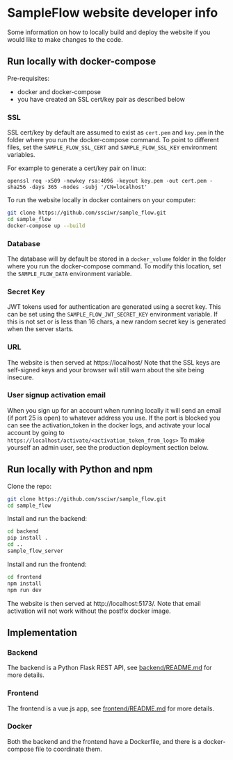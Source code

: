 # SampleFlow website developer info

Some information on how to locally build and deploy the website if you would like to make changes to the code.

## Run locally with docker-compose

Pre-requisites:

- docker and docker-compose
- you have created an SSL cert/key pair as described below

### SSL

SSL cert/key by default are assumed to exist as `cert.pem` and `key.pem`
in the folder where you run the docker-compose command.
To point to different files, set the `SAMPLE_FLOW_SSL_CERT` and `SAMPLE_FLOW_SSL_KEY` environment variables.

For example to generate a cert/key pair on linux:

```
openssl req -x509 -newkey rsa:4096 -keyout key.pem -out cert.pem -sha256 -days 365 -nodes -subj '/CN=localhost'
```

To run the website locally in docker containers on your computer:

```sh
git clone https://github.com/ssciwr/sample_flow.git
cd sample_flow
docker-compose up --build
```

### Database

The database will by default be stored in a `docker_volume` folder
in the folder where you run the docker-compose command.
To modify this location, set the `SAMPLE_FLOW_DATA` environment variable.

### Secret Key

JWT tokens used for authentication are generated using a secret key.
This can be set using the `SAMPLE_FLOW_JWT_SECRET_KEY` environment variable.
If this is not set or is less than 16 chars, a new random secret key is generated when the server starts.

### URL

The website is then served at https://localhost/
Note that the SSL keys are self-signed keys and your browser will still warn about the site being insecure.

### User signup activation email

When you sign up for an account when running locally it will send an email (if port 25 is open) to whatever address you use.
If the port is blocked you can see the activation_token in the docker logs,
and activate your local account by going to `https://localhost/activate/<activation_token_from_logs>`
To make yourself an admin user, see the production deployment section below.

## Run locally with Python and npm

Clone the repo:

```sh
git clone https://github.com/ssciwr/sample_flow.git
cd sample_flow
```

Install and run the backend:

```sh
cd backend
pip install .
cd ..
sample_flow_server
```

Install and run the frontend:

```sh
cd frontend
npm install
npm run dev
```

The website is then served at http://localhost:5173/.
Note that email activation will not work without the postfix docker image.

## Implementation

### Backend

The backend is a Python Flask REST API, see [backend/README.md](backend/README.md) for more details.

### Frontend

The frontend is a vue.js app, see [frontend/README.md](frontend/README.md) for more details.

### Docker

Both the backend and the frontend have a Dockerfile,
and there is a docker-compose file to coordinate them.
